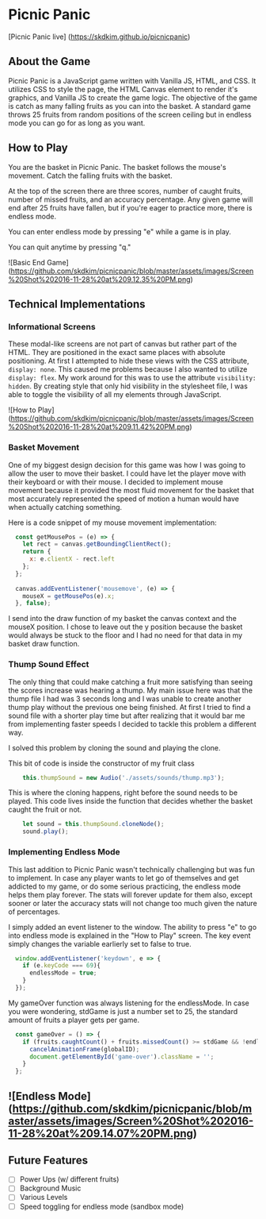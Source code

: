 # Picnic Panic

[Picnic Panic live] (https://skdkim.github.io/picnicpanic)

## About the Game
Picnic Panic is a JavaScript game written with Vanilla JS, HTML, and CSS. It utilizes CSS to style the page, the HTML Canvas element to render it's graphics, and Vanilla JS to create the game logic. 
The objective of the game is catch as many falling fruits as you can into the basket. A standard game throws 25 fruits from random positions of the screen ceiling but in endless mode you can go for as long as you want.

## How to Play
You are the basket in Picnic Panic. The basket follows the mouse's movement. Catch the falling fruits with the basket.

At the top of the screen there are three scores, number of caught fruits, number of missed fruits, and an accuracy percentage.
Any given game will end after 25 fruits have fallen, but if you're eager to practice more, there is endless mode. 

You can enter endless mode by pressing "e" while a game is in play.

You can quit anytime by pressing "q."

![Basic End Game] (https://github.com/skdkim/picnicpanic/blob/master/assets/images/Screen%20Shot%202016-11-28%20at%209.12.35%20PM.png)

## Technical Implementations

### Informational Screens
These modal-like screens are not part of canvas but rather part of the HTML. They are positioned in the exact same places with absolute positioning. At first I attempted to hide these views with the CSS attribute, `display: none`. This caused me problems because I also wanted to utilize `display: flex`. My work around for this was to use the attribute `visibility: hidden`. By creating style that only hid visibility in the stylesheet file, I was able to toggle the visibility of all my elements through JavaScript.

![How to Play] (https://github.com/skdkim/picnicpanic/blob/master/assets/images/Screen%20Shot%202016-11-28%20at%209.11.42%20PM.png)

### Basket Movement
One of my biggest design decision for this game was how I was going to allow the user to move their basket. I could have let the player move with their keyboard or with their mouse. I decided to implement mouse movement because it provided the most fluid movement for the basket that most accurately represented the speed of motion a human would have when actually catching something.

Here is a code snippet of my mouse movement implementation:
```javascript
  const getMousePos = (e) => {
    let rect = canvas.getBoundingClientRect();
    return {
      x: e.clientX - rect.left
    };
  };
  
  canvas.addEventListener('mousemove', (e) => {
    mouseX = getMousePos(e).x;
  }, false);
```
I send into the draw function of my basket the canvas context and the mouseX position.
I chose to leave out the y position because the basket would always be stuck to the floor and I had no need for that data in my basket draw function.

### Thump Sound Effect
The only thing that could make catching a fruit more satisfying than seeing the scores increase was hearing a thump. My main issue here was that the thump file I had was 3 seconds long and I was unable to create another thump play without the previous one being finished. At first I tried to find a sound file with a shorter play time but after realizing that it would bar me from implementing faster speeds I decided to tackle this problem a different way.

I solved this problem by cloning the sound and playing the clone.

This bit of code is inside the constructor of my fruit class
```javascript
    this.thumpSound = new Audio('./assets/sounds/thump.mp3');
```

This is where the cloning happens, right before the sound needs to be played.
This code lives inside the function that decides whether the basket caught the fruit or not.
```javascript
    let sound = this.thumpSound.cloneNode();
    sound.play();
```

### Implementing Endless Mode
This last addition to Picnic Panic wasn't technically challenging but was fun to implement. In case any player wants to let go of themselves and get addicted to my game, or do some serious practicing, the endless mode helps them play forever. The stats will forever update for them also, except sooner or later the accuracy stats will not change too much given the nature of percentages.

I simply added an event listener to the window. The ability to press "e" to go into endless mode is explained in the "How to Play" screen. The key event simply changes the variable earlierly set to false to true.
```javascript
  window.addEventListener('keydown', e => {
    if (e.keyCode === 69){
      endlessMode = true;
    }
  });
```

My gameOver function was always listening for the endlessMode. In case you were wondering, stdGame is just a number set to 25, the standard amount of fruits a player gets per game.
```javascript
  const gameOver = () => {
    if (fruits.caughtCount() + fruits.missedCount() >= stdGame && !endlessMode) {
      cancelAnimationFrame(globalID);
      document.getElementById('game-over').className = '';
    }
  };
```
![Endless Mode] (https://github.com/skdkim/picnicpanic/blob/master/assets/images/Screen%20Shot%202016-11-28%20at%209.14.07%20PM.png)
---
## Future Features
- [ ] Power Ups (w/ different fruits)
- [ ] Background Music
- [ ] Various Levels
- [ ] Speed toggling for endless mode (sandbox mode)
